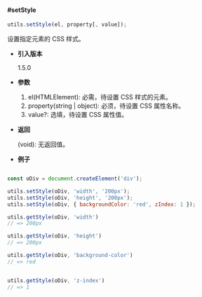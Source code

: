 #### #setStyle

```javascript
utils.setStyle(el, property[, value]);
```

设置指定元素的 CSS 样式。

- **引入版本**

    1.5.0

- **参数**

    1. el(HTMLElement): 必需，待设置 CSS 样式的元素。
    2. property(string | object): 必须，待设置 CSS 属性名称。
    3. value?: 选填，待设置 CSS 属性值。

- **返回**

    (void): 无返回值。

- **例子**

```javascript

const oDiv = document.createElement('div');

utils.setStyle(oDiv, 'width', '200px');
utils.setStyle(oDiv, 'height', '200px');
utils.setStyle(oDiv, { backgroundColor: 'red', zIndex: 1 });

utils.getStyle(oDiv, 'width')
// => 200px

utils.getStyle(oDiv, 'height')
// => 200px

utils.getStyle(oDiv, 'background-color')
// => red


utils.getStyle(oDiv, 'z-index')
// => 1

```
